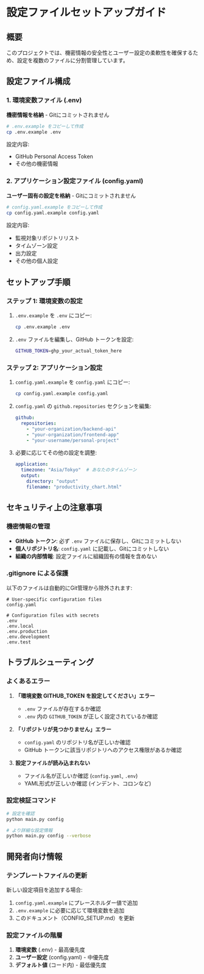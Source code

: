 # 設定ファイルセットアップガイド

## 概要
このプロジェクトでは、機密情報の安全性とユーザー設定の柔軟性を確保するため、設定を複数のファイルに分割管理しています。

## 設定ファイル構成

### 1. 環境変数ファイル (.env)
**機密情報を格納** - Gitにコミットされません

```bash
# .env.example をコピーして作成
cp .env.example .env
```

設定内容:
- GitHub Personal Access Token
- その他の機密情報

### 2. アプリケーション設定ファイル (config.yaml)
**ユーザー固有の設定を格納** - Gitにコミットされません

```bash
# config.yaml.example をコピーして作成
cp config.yaml.example config.yaml
```

設定内容:
- 監視対象リポジトリリスト
- タイムゾーン設定
- 出力設定
- その他の個人設定

## セットアップ手順

### ステップ 1: 環境変数の設定

1. `.env.example` を `.env` にコピー:
   ```bash
   cp .env.example .env
   ```

2. `.env` ファイルを編集し、GitHub トークンを設定:
   ```bash
   GITHUB_TOKEN=ghp_your_actual_token_here
   ```

### ステップ 2: アプリケーション設定

1. `config.yaml.example` を `config.yaml` にコピー:
   ```bash
   cp config.yaml.example config.yaml
   ```

2. `config.yaml` の `github.repositories` セクションを編集:
   ```yaml
   github:
     repositories:
       - "your-organization/backend-api"
       - "your-organization/frontend-app"
       - "your-username/personal-project"
   ```

3. 必要に応じてその他の設定を調整:
   ```yaml
   application:
     timezone: "Asia/Tokyo"  # あなたのタイムゾーン
     output:
       directory: "output"
       filename: "productivity_chart.html"
   ```

## セキュリティ上の注意事項

### 機密情報の管理
- **GitHub トークン**: 必ず `.env` ファイルに保存し、Gitにコミットしない
- **個人リポジトリ名**: `config.yaml` に記載し、Gitにコミットしない
- **組織の内部情報**: 設定ファイルに組織固有の情報を含めない

### .gitignore による保護
以下のファイルは自動的にGit管理から除外されます:
```
# User-specific configuration files
config.yaml

# Configuration files with secrets
.env
.env.local
.env.production
.env.development
.env.test
```

## トラブルシューティング

### よくあるエラー

1. **「環境変数 GITHUB_TOKEN を設定してください」エラー**
   - `.env` ファイルが存在するか確認
   - `.env` 内の `GITHUB_TOKEN` が正しく設定されているか確認

2. **「リポジトリが見つかりません」エラー**
   - `config.yaml` のリポジトリ名が正しいか確認
   - GitHub トークンに該当リポジトリへのアクセス権限があるか確認

3. **設定ファイルが読み込まれない**
   - ファイル名が正しいか確認 (`config.yaml`, `.env`)
   - YAML形式が正しいか確認 (インデント、コロンなど)

### 設定検証コマンド
```bash
# 設定を確認
python main.py config

# より詳細な設定情報
python main.py config --verbose
```

## 開発者向け情報

### テンプレートファイルの更新
新しい設定項目を追加する場合:

1. `config.yaml.example` にプレースホルダー値で追加
2. `.env.example` に必要に応じて環境変数を追加
3. このドキュメント（CONFIG_SETUP.md）を更新

### 設定ファイルの階層
1. **環境変数** (.env) - 最高優先度
2. **ユーザー設定** (config.yaml) - 中優先度
3. **デフォルト値** (コード内) - 最低優先度